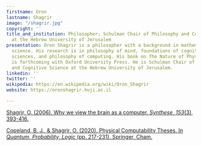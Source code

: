 ```yaml
---
firstname: Oron
lastname: Shagrir
image: "/shagrir.jpg"
copyright: ''
title_and_institution: Philosopher; Schulman Chair of Philosophy and Cognitive Science
  at the Hebrew University of Jerusalem
presentation: Oron Shagrir is a philosopher with a background in mathematics and computer
  science. His research is in philosophy of mind, foundations of cognitive and brain
  sciences, and philosophy of computing. His book on The Nature of Physical Computation
  is forthcoming with Oxford University Press. He is Schulman Chair of Philosophy
  and Cognitive Science at the Hebrew University of Jerusalem.
linkedin: ''
twitter: ''
wikipedia: https://en.wikipedia.org/wiki/Oron_Shagrir
website: https://oronshagrir.huji.ac.il

---
```

[Shagrir, O. (2006). Why we view the brain as a computer. _Synthese_, _153_(3), 393-416.](https://www.jstor.org/stable/pdf/27653433.pdf?casa_token=Z2tS5dh4ntUAAAAA:TIRxTtyZcEcO8KAKiwGGg9XaRVYnkrNO-DDhMOUT4j2qhd8d9DGOXbQ_WvqD-K3weDJY2Ev_T4cggo0WAoaMxaDe1cu2JpIBH5qkcVUqnvFIKeYEsVxIbg "Shagrir, O. (2006). Why we view the brain as a computer. Synthese, 153(3), 393-416.")

[Copeland, B. J., & Shagrir, O. (2020). Physical Computability Theses. In _Quantum, Probability, Logic_ (pp. 217-231). Springer, Cham.](https://oronshagrir.huji.ac.il/sites/default/files/oronshagrir/files/ver19_physical_computability_theses.pdf "Copeland, B. J., & Shagrir, O. (2020). Physical Computability Theses. In Quantum, Probability, Logic (pp. 217-231). Springer, Cham.")